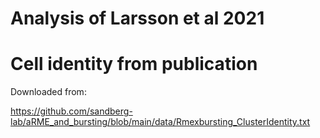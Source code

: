 # Analysis of Larsson et al 2021

# Cell identity from publication

Downloaded from:

<https://github.com/sandberg-lab/aRME_and_bursting/blob/main/data/Rmexbursting_ClusterIdentity.txt>
